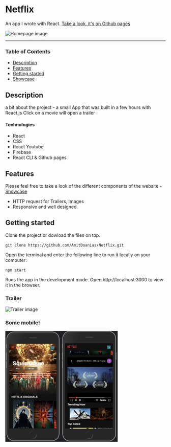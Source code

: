 
# Netflix
An app I wrote with React.
[Take a look, it's on Github pages](https://github.com/AmitDoanias/Netflix "Github pages link")

![Homepage image](src/assets/imgs/home-dekstop.png "Homepage image")
___

### Table of Contents
- [Description](#description)
- [Features](#features)
- [Getting started](#getting-started)
- [Showcase](#showcase)

## Description
a bit about the project - a small App that was built in a few hours with React.js
Click on a movie will open a trailer 
#### Technologies

- React
- CSS
- React Youtube
- Firebase
- React CLI & Github pages

## Features
Please feel free to take a look of the different components of the website - [Showcase](#showcase)

- HTTP request for Trailers, Images
- Responsive and well designed.

## Getting started
Clone the project or dowload the files on top.
```
git clone https://github.com/AmitDoanias/Netflix.git
```
Open the terminal and enter the following line to run it locally on your computer:
```
npm start
```
Runs the app in the development mode.
Open http://localhost:3000 to view it in the browser.

### Trailer
![Trailer image](src/assets/imgs/trailer-dekstop.png "Trailer")
### Some mobile!
<img src="src/assets/imgs/home-mobile.png" width="35%" style="float: center;"/><img src="src/assets/imgs/trailer-mobile1.png" width="35%" style="float: center;"/>


